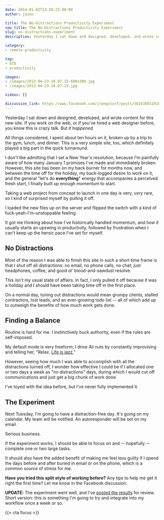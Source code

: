 ```yaml
---
date: 2014-01-02T13:28:23-08:00
author: jason

title: The No-Distractions Productivity Experiment
seo_title: The No-Distractions Productivity Experiment
slug: no-distractions-experiment
description: Yesterday I sat down and designed, developed, and wrote content for a new site. Now I need to find a way to stay this productive consistently.

category:
- remote-productivity

tag:
- GTD
- productivity

images:
- /images/2013-04-23-16.07.15-600x300.jpg
- /images/2013-04-23-16.07.15.jpg

videos: []

discussion_link: https://www.facebook.com/jlengstorf/posts/581538551916050
---
```

Yesterday I sat down and designed, developed, and wrote content for this new site. If you work on the web, or if you've hired a web designer before, you know this is crazy talk. But *it happened.*

All things considered, I spent about ten hours on it, broken up by a trip to the gym, lunch, and dinner. This is a very simple site, too, which definitely played a big part in the quick turnaround.

I don't like admitting that I set a New Year's resolution, because I'm painfully aware of how many January 1 promises I've made and immediately broken. However, this site has been on my back burner for months now, and between the time off for the holiday, my back-logged desire to work on it, and the general "let's do **everything**" energy that accompanies a perceived fresh start, I finally built up enough momentum to start.

Taking a web project from concept to launch in one day is very, *very* rare, so I kind of surprised myself by pulling it off.

I loaded the new files up on the server and flipped the switch with a kind of fuck-yeah-I'm-unstoppable feeling.

It got me thinking about how I've historically handled momentum, and how it usually starts an upswing in productivity, followed by frustration when I can't keep up the heroic pace I've set for myself.

## No Distractions

Most of the reason I was able to finish this site in such a short time frame is that I shut off all distractions: no email, no phone calls, no chat; just headphones, coffee, and good ol' blood-and-sawdust resolve.

This isn't my usual state of affairs. In fact, I only pulled it off because it was a holiday and I should have been taking time off in the first place.

On a normal day, tuning out distractions would mean grumpy clients, stalled contractors, lost leads, and an ever-growing todo list -- all of which add up to outweigh the benefits of how much work gets done.

## Finding a Balance

Routine is hard for me. I instinctively buck authority, even if the rules are self-imposed.

My default mode is very freeform; I drive Ali nuts by constantly improvising and telling her, "Relax. [Life is jazz.][1]"

However, seeing how much I was able to accomplish with all the distractions turned off, I wonder how effective I could be if I allocated one or two days a week as "no distractions" days, during which I would cut off communications and just get a big chunk of work done.

I've toyed with the idea before, but I've never fully implemented it.

## The Experiment

Next Tuesday, I'm going to have a distraction-free day. It's going on my calendar. My team will be notified. An autoresponder will be set on my email.

Serious business.

If the experiment works, I should be able to focus on and -- hopefully -- complete one or two large tasks.

It should also have the added benefit of making me feel less guilty if I spend the days before and after buried in email or on the phone, which is a common source of stress for me.

**Have you tried this split style of working before?** Any tips to help me get it right the first time? Let me know in the Facebook discussion.

**UPDATE:** The experiment went well, and I've [posted the results][2] for review. Short version: this is something I'm going to try and integrate into my workflow once a week or so.

{{< cta focus >}}

 [1]: http://lengstorf.com/jazz/
 [2]: http://lengstorf.com/no-distractions-results/
